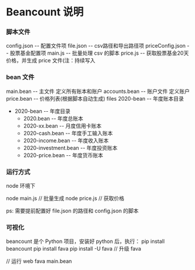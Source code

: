 <!--
 * @Author: vic-hu
 * @LastEditors: vic-hu
 * @Date: 2020-11-12 16:42:54
 * @LastEditTime: 2021-01-27 11:21:02
 * @Description:
 * @FilePath: /remind.md
-->

# Beancount 说明

### 脚本文件

config.json -- 配置文件项
file.json -- csv路径和导出路径项
priceConfig.json -- 股票基金配置项
main.js -- 批量处理 csv 的脚本
price.js -- 获取股票基金20天价格，并生成 price 文件(注：持续写入

### bean 文件

main.bean -- 主文件 定义所有账本和账户
accounts.bean -- 账户文件 定义账户
price.bean -- 价格列表(根据脚本自动生成)
files 2020-bean -- 年度账本目录

- 2020-bean -- 年度目录
  - 2020.bean -- 年度总账本
  - 2020-xx.bean -- 月度信用卡账本
  - 2020-cash.bean -- 年度手工输入账本
  - 2020-income.bean -- 年度收入账本
  - 2020-investment.bean -- 年度投资账本
  - 2020-price.bean -- 年度货币账本

### 运行方式

node 环境下

node main.js // 批量生成
node price.js // 获取价格

ps: 需要提前配置好 file.json 的路径和 config.json 的脚本

### 可视化

beancount 是个 Python 项目，安装好 python 后，执行：
pip install beancount
pip install fava
pip install -U fava  // 升级 fava

// 运行 web
fava main.bean
